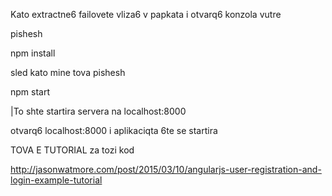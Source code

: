 Kato extractne6 failovete vliza6 v papkata i otvarq6 konzola vutre

pishesh

npm install

sled kato mine tova pishesh

npm start

|To shte startira servera na localhost:8000

otvarq6 localhost:8000 i aplikaciqta 6te se startira



TOVA E TUTORIAL za tozi kod

http://jasonwatmore.com/post/2015/03/10/angularjs-user-registration-and-login-example-tutorial

